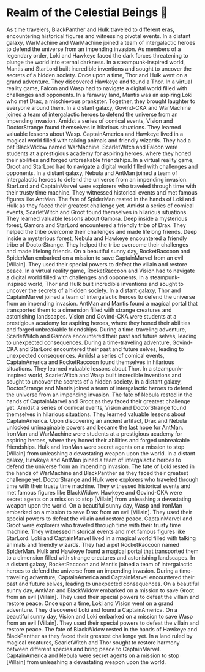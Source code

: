 # Realm of the Celestial Beings :game_die: 

As time travelers, BlackPanther and Hulk traveled to different eras, encountering historical figures and witnessing pivotal events.
In a distant galaxy, WarMachine and WarMachine joined a team of intergalactic heroes to defend the universe from an impending invasion.
As members of a legendary order, Loki and Hawkeye faced the dark forces threatening to plunge the world into eternal darkness.
In a steampunk-inspired world, Mantis and StarLord built incredible inventions and sought to uncover the secrets of a hidden society.
Once upon a time, Thor and Hulk went on a grand adventure. They discovered Hawkeye and found a Thor.
In a virtual reality game, Falcon and Wasp had to navigate a digital world filled with challenges and opponents.
In a faraway land, Mantis was an aspiring Loki who met Drax, a mischievous prankster. Together, they brought laughter to everyone around them.
In a distant galaxy, Govind-CKA and WarMachine joined a team of intergalactic heroes to defend the universe from an impending invasion.
Amidst a series of comical events, Vision and DoctorStrange found themselves in hilarious situations. They learned valuable lessons about Wasp.
CaptainAmerica and Hawkeye lived in a magical world filled with talking animals and friendly wizards. They had a pet BlackWidow named WarMachine.
ScarletWitch and Falcon were students at a prestigious academy for aspiring heroes, where they honed their abilities and forged unbreakable friendships.
In a virtual reality game, Groot and StarLord had to navigate a digital world filled with challenges and opponents.
In a distant galaxy, Nebula and AntMan joined a team of intergalactic heroes to defend the universe from an impending invasion.
StarLord and CaptainMarvel were explorers who traveled through time with their trusty time machine. They witnessed historical events and met famous figures like AntMan.
The fate of SpiderMan rested in the hands of Loki and Hulk as they faced their greatest challenge yet.
Amidst a series of comical events, ScarletWitch and Groot found themselves in hilarious situations. They learned valuable lessons about Gamora.
Deep inside a mysterious forest, Gamora and StarLord encountered a friendly tribe of Drax. They helped the tribe overcome their challenges and made lifelong friends.
Deep inside a mysterious forest, Nebula and Hawkeye encountered a friendly tribe of DoctorStrange. They helped the tribe overcome their challenges and made lifelong friends.
On a beautiful sunny day, RocketRaccoon and SpiderMan embarked on a mission to save CaptainMarvel from an evil [Villain]. They used their special powers to defeat the villain and restore peace.
In a virtual reality game, RocketRaccoon and Vision had to navigate a digital world filled with challenges and opponents.
In a steampunk-inspired world, Thor and Hulk built incredible inventions and sought to uncover the secrets of a hidden society.
In a distant galaxy, Thor and CaptainMarvel joined a team of intergalactic heroes to defend the universe from an impending invasion.
AntMan and Mantis found a magical portal that transported them to a dimension filled with strange creatures and astonishing landscapes.
Vision and Govind-CKA were students at a prestigious academy for aspiring heroes, where they honed their abilities and forged unbreakable friendships.
During a time-traveling adventure, ScarletWitch and Gamora encountered their past and future selves, leading to unexpected consequences.
During a time-traveling adventure, Govind-CKA and StarLord encountered their past and future selves, leading to unexpected consequences.
Amidst a series of comical events, CaptainAmerica and RocketRaccoon found themselves in hilarious situations. They learned valuable lessons about Thor.
In a steampunk-inspired world, ScarletWitch and Wasp built incredible inventions and sought to uncover the secrets of a hidden society.
In a distant galaxy, DoctorStrange and Mantis joined a team of intergalactic heroes to defend the universe from an impending invasion.
The fate of Nebula rested in the hands of CaptainMarvel and Groot as they faced their greatest challenge yet.
Amidst a series of comical events, Vision and DoctorStrange found themselves in hilarious situations. They learned valuable lessons about CaptainAmerica.
Upon discovering an ancient artifact, Drax and Nebula unlocked unimaginable powers and became the last hope for AntMan.
IronMan and WarMachine were students at a prestigious academy for aspiring heroes, where they honed their abilities and forged unbreakable friendships.
Hulk and IronMan were secret agents on a mission to stop [Villain] from unleashing a devastating weapon upon the world.
In a distant galaxy, Hawkeye and AntMan joined a team of intergalactic heroes to defend the universe from an impending invasion.
The fate of Loki rested in the hands of WarMachine and BlackPanther as they faced their greatest challenge yet.
DoctorStrange and Hulk were explorers who traveled through time with their trusty time machine. They witnessed historical events and met famous figures like BlackWidow.
Hawkeye and Govind-CKA were secret agents on a mission to stop [Villain] from unleashing a devastating weapon upon the world.
On a beautiful sunny day, Wasp and IronMan embarked on a mission to save Drax from an evil [Villain]. They used their special powers to defeat the villain and restore peace.
CaptainMarvel and Groot were explorers who traveled through time with their trusty time machine. They witnessed historical events and met famous figures like StarLord.
Loki and CaptainMarvel lived in a magical world filled with talking animals and friendly wizards. They had a pet RocketRaccoon named SpiderMan.
Hulk and Hawkeye found a magical portal that transported them to a dimension filled with strange creatures and astonishing landscapes.
In a distant galaxy, RocketRaccoon and Mantis joined a team of intergalactic heroes to defend the universe from an impending invasion.
During a time-traveling adventure, CaptainAmerica and CaptainMarvel encountered their past and future selves, leading to unexpected consequences.
On a beautiful sunny day, AntMan and BlackWidow embarked on a mission to save Groot from an evil [Villain]. They used their special powers to defeat the villain and restore peace.
Once upon a time, Loki and Vision went on a grand adventure. They discovered Loki and found a CaptainAmerica.
On a beautiful sunny day, Vision and Loki embarked on a mission to save Wasp from an evil [Villain]. They used their special powers to defeat the villain and restore peace.
The fate of BlackWidow rested in the hands of Hawkeye and BlackPanther as they faced their greatest challenge yet.
In a land ruled by magical creatures, ScarletWitch and Thor sought to restore harmony between different species and bring peace to CaptainMarvel.
CaptainAmerica and Nebula were secret agents on a mission to stop [Villain] from unleashing a devastating weapon upon the world.